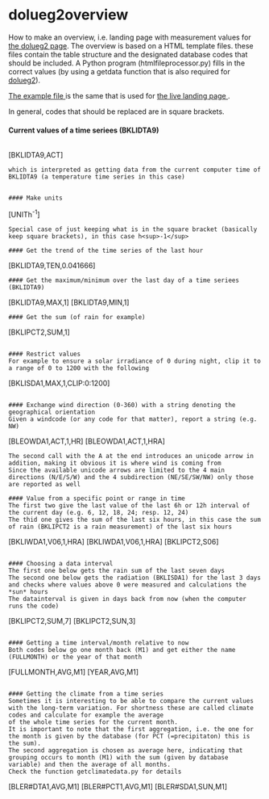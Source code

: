 # dolueg2overview

How to make an overview, i.e. landing page with measurement values for [the dolueg2 page](https://github.com/spirrobe/dolueg2page).
The overview is based on a HTML template files. these files contain the table structure and the designated database codes that should be included.
A Python program (htmlfileprocessor.py) fills in the correct values (by using a getdata function that is also required for [dolueg2](https://mcr.unibas.ch/dolueg2figures)).

[The example file ](https://mcr.unibas.ch/dolueg2overview/template.txt/) is the same that is used for [the live landing page ](https://mcr.unibas.ch/dolueg).

In general, codes that should be replaced are in square brackets.

#### Current values of a time seriees (BKLIDTA9)
```
```
[BKLIDTA9,ACT]
```
which is interpreted as getting data from the current computer time of BKLIDTA9 (a temperature time series in this case)


#### Make units
```
[UNITh<sup>-1</sup>]
```
Special case of just keeping what is in the square bracket (basically keep square brackets), in this case h<sup>-1</sup>

#### Get the trend of the time series of the last hour
```
[BKLIDTA9,TEN,0.041666]
```
#### Get the maximum/minimum over the last day of a time seriees (BKLIDTA9)
```
[BKLIDTA9,MAX,1]
[BKLIDTA9,MIN,1]
```
#### Get the sum (of rain for example) 
```
[BKLIPCT2,SUM,1] 
```

#### Restrict values
For example to ensure a solar irradiance of 0 during night, clip it to a range of 0 to 1200 with the following
```
[BKLISDA1,MAX,1,CLIP:0:1200]
```

#### Exchange wind direction (0-360) with a string denoting the geographical orientation
Given a windcode (or any code for that matter), report a string (e.g. NW) 
```
[BLEOWDA1,ACT,1,HR]
[BLEOWDA1,ACT,1,HRA]
```
The second call with the A at the end introduces an unicode arrow in addition, making it obvious it is where wind is coming from
Since the available unicode arrows are limited to the 4 main directions (N/E/S/W) and the 4 subdirection (NE/SE/SW/NW) only those are reported as well

#### Value from a specific point or range in time 
The first two give the last value of the last 6h or 12h interval of the current day (e.g. 6, 12, 18, 24; resp. 12, 24)
The thid one gives the sum of the last six hours, in this case the sum of rain (BKLIPCT2 is a rain measurement) of the last six hours
```
[BKLIWDA1,V06,1,HRA]
[BKLIWDA1,V06,1,HRA]
[BKLIPCT2,S06]
```

#### Choosing a data interval
The first one below gets the rain sum of the last seven days 
The second one below gets the radiation (BKLISDA1) for the last 3 days and checks where values above 0 were measured and calculations the *sun* hours
The datainterval is given in days back from now (when the computer runs the code)
```
[BKLIPCT2,SUM,7]
[BKLIPCT2,SUN,3]
```

#### Getting a time interval/month relative to now
Both codes below go one month back (M1) and get either the name (FULLMONTH) or the year of that month
```
[FULLMONTH,AVG,M1]
[YEAR,AVG,M1]
```

#### Getting the climate from a time series
Sometimes it is interesting to be able to compare the current values with the long-term variation. For shortness these are called climate codes and calculate for example the average
of the whole time series for the current month.
It is important to note that the first aggregation, i.e. the one for the month is given by the database (for PCT (=precipitaton) this is the sum).
The second aggregation is chosen as average here, indicating that grouping occurs to month (M1) with the sum (given by database variable) and then the average of all months.
Check the function getclimatedata.py for details

```
[BLER#DTA1,AVG,M1]
[BLER#PCT1,AVG,M1]
[BLER#SDA1,SUN,M1]
```
